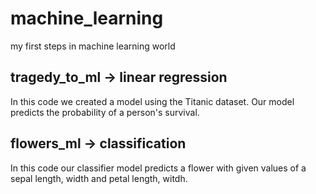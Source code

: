 # machine_learning
my first steps in machine learning world

## tragedy_to_ml -> linear regression
In this code we created a model using the Titanic dataset. Our model predicts the probability of a person's survival.
## flowers_ml -> classification
In this code our classifier model predicts a flower with given values of a sepal length, width and petal length, witdh.
